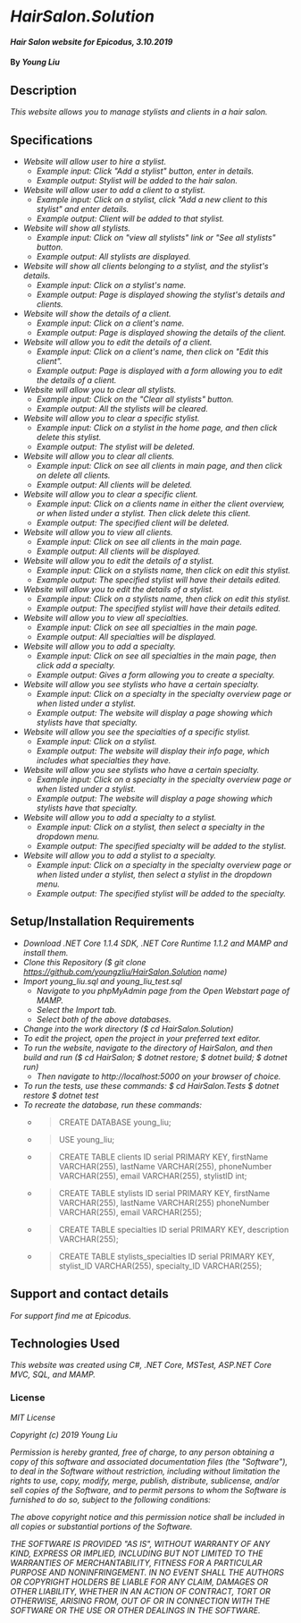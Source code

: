 # _HairSalon.Solution_

#### _Hair Salon website for Epicodus, 3.10.2019_

#### By _**Young Liu**_

## Description

_This website allows you to manage stylists and clients in a hair salon._

## Specifications

* _Website will allow user to hire a stylist._
  * _Example input: Click "Add a stylist" button, enter in details._
  * _Example output: Stylist will be added to the hair salon._
* _Website will allow user to add a client to a stylist._
  * _Example input: Click on a stylist, click "Add a new client to this stylist" and enter details._
  * _Example output: Client will be added to that stylist._
* _Website will show all stylists._
  * _Example input: Click on "view all stylists" link or "See all stylists" button._
  * _Example output: All stylists are displayed._
* _Website will show all clients belonging to a stylist, and the stylist's details._
  * _Example input: Click on a stylist's name._
  * _Example output: Page is displayed showing the stylist's details and clients._
* _Website will show the details of a client._
  * _Example input: Click on a client's name._
  * _Example output: Page is displayed showing the details of the client._
* _Website will allow you to edit the details of a client._
  * _Example input: Click on a client's name, then click on "Edit this client"._
  * _Example output: Page is displayed with a form allowing you to edit the details of a client._
* _Website will allow you to clear all stylists._
  * _Example input: Click on the "Clear all stylists" button._
  * _Example output: All the stylists will be cleared._
* _Website will allow you to clear a specific stylist._
  * _Example input: Click on a stylist in the home page, and then click delete this stylist._
  * _Example output: The stylist will be deleted._
* _Website will allow you to clear all clients._
  * _Example input: Click on see all clients in main page, and then click on delete all clients._
  * _Example output: All clients will be deleted._
* _Website will allow you to clear a specific client._
  * _Example input: Click on a clients name in either the client overview, or when listed under a stylist. Then click delete this client._
  * _Example output: The specified client will be deleted._
* _Website will allow you to view all clients._
  * _Example input: Click on see all clients in the main page._
  * _Example output: All clients will be displayed._
* _Website will allow you to edit the details of a stylist._
  * _Example input: Click on a stylists name, then click on edit this stylist._
  * _Example output: The specified stylist will have their details edited._
* _Website will allow you to edit the details of a stylist._
  * _Example input: Click on a stylists name, then click on edit this stylist._
  * _Example output: The specified stylist will have their details edited._
* _Website will allow you to view all specialties._
  * _Example input: Click on see all specialties in the main page._
  * _Example output: All specialties will be displayed._
* _Website will allow you to add a specialty._
  * _Example input: Click on see all specialties in the main page, then click add a specialty._
  * _Example output: Gives a form allowing you to create a specialty._
* _Website will allow you see stylists who have a certain specialty._
  * _Example input: Click on a specialty in the specialty overview page or when listed under a stylist._
  * _Example output: The website will display a page showing which stylists have that specialty._
* _Website will allow you see the specialties of a specific stylist._
  * _Example input: Click on a stylist._
  * _Example output: The website will display their info page, which includes what specialties they have._
* _Website will allow you see stylists who have a certain specialty._
  * _Example input: Click on a specialty in the specialty overview page or when listed under a stylist._
  * _Example output: The website will display a page showing which stylists have that specialty._
* _Website will allow you to add a specialty to a stylist._
  * _Example input: Click on a stylist, then select a specialty in the dropdown menu._
  * _Example output: The specified specialty will be added to the stylist._
* _Website will allow you to add a stylist to a specialty._
  * _Example input: Click on a specialty in the specialty overview page or when listed under a stylist, then select a stylist in the dropdown menu._
  * _Example output: The specified stylist will be added to the specialty._


## Setup/Installation Requirements

* _Download .NET Core 1.1.4 SDK, .NET Core Runtime 1.1.2 and MAMP and install them._
* _Clone this Repository ($ git clone https://github.com/youngzliu/HairSalon.Solution name)_
* _Import young_liu.sql and young_liu_test.sql_
  * _Navigate to you phpMyAdmin page from the Open Webstart page of MAMP._
  * _Select the Import tab._
  * _Select both of the above databases._
* _Change into the work directory ($ cd HairSalon.Solution)_
* _To edit the project, open the project in your preferred text editor._
* _To run the website, navigate to the directory of HairSalon, and then build and run ($ cd HairSalon;
  $ dotnet restore; $ dotnet build; $ dotnet run)_
  * _Then navigate to http://localhost:5000 on your browser of choice._
* _To run the tests, use these commands: $ cd HairSalon.Tests $ dotnet restore $ dotnet test_
* _To recreate the database, run these commands:_
  * >CREATE DATABASE young_liu;
  * >USE young_liu;
  * >CREATE TABLE clients ID serial PRIMARY KEY, firstName VARCHAR(255), lastName VARCHAR(255), phoneNumber VARCHAR(255), email VARCHAR(255), stylistID int;
  * >CREATE TABLE stylists ID serial PRIMARY KEY, firstName VARCHAR(255), lastName VARCHAR(255) phoneNumber VARCHAR(255), email VARCHAR(255);
  * >CREATE TABLE specialties ID serial PRIMARY KEY, description VARCHAR(255);
  * >CREATE TABLE stylists_specialties ID serial PRIMARY KEY, stylist_ID VARCHAR(255), specialty_ID VARCHAR(255);

## Support and contact details

_For support find me at Epicodus._

## Technologies Used

_This website was created using C#, .NET Core, MSTest, ASP.NET Core MVC, SQL, and MAMP._

### License

*MIT License*

*Copyright (c) 2019 Young Liu*

*Permission is hereby granted, free of charge, to any person obtaining a copy of this software and associated documentation files (the "Software"), to deal in the Software without restriction, including without limitation the rights to use, copy, modify, merge, publish, distribute, sublicense, and/or sell copies of the Software, and to permit persons to whom the Software is furnished to do so, subject to the following conditions:*

*The above copyright notice and this permission notice shall be included in all copies or substantial portions of the Software.*

*THE SOFTWARE IS PROVIDED "AS IS", WITHOUT WARRANTY OF ANY KIND, EXPRESS OR IMPLIED, INCLUDING BUT NOT LIMITED TO THE WARRANTIES OF MERCHANTABILITY, FITNESS FOR A PARTICULAR PURPOSE AND NONINFRINGEMENT. IN NO EVENT SHALL THE AUTHORS OR COPYRIGHT HOLDERS BE LIABLE FOR ANY CLAIM, DAMAGES OR OTHER LIABILITY, WHETHER IN AN ACTION OF CONTRACT, TORT OR OTHERWISE, ARISING FROM, OUT OF OR IN CONNECTION WITH THE SOFTWARE OR THE USE OR OTHER DEALINGS IN THE SOFTWARE.*
